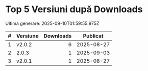 # Top 5 Versiuni după Downloads

Ultima generare: 2025-09-10T01:59:55.975Z

| # | Versiune | Downloads | Publicat |
| - | - | -: | - |
| 1 | v2.0.2 | 6 | 2025-08-27 |
| 2 | 2.0.3 | 1 | 2025-09-03 |
| 3 | v2.0.1 | 1 | 2025-08-27 |
